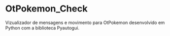# OtPokemon_Check
Vizualizador de mensagens e movimento para OtPokemon desenvolvido em Python com a biblioteca Pyautogui.
